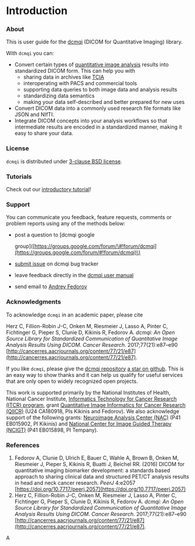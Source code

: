 # Introduction

### About

This is user guide for the [dcmqi](https://github.com/qiicr/dcmqi) \(DICOM for Quantitative Imaging\) library.

With `dcmqi` you can:

* Convert certain types of [quantitative image analysis](http://journals.sagepub.com/doi/pdf/10.1177/0962280214537333) results into standardized DICOM form. This can help you with
  * sharing data in archives like [TCIA](http://www.cancerimagingarchive.net/)
  * interoperating with PACS and commercial tools
  * supporting data queries to both image data and analysis results
  * standardizing data semantics
  * making your data self-described and better prepared for new uses
* Convert DICOM data into a commonly used research file formats like JSON and NIfTI.
* Integrate DICOM concepts into your analysis workflows so that intermediate results are encoded in a standardized manner, making it easy to share your data.

### License

`dcmqi` is distributed under [3-clause BSD license](https://github.com/QIICR/dcmqi/blob/master/LICENSE.txt).

### Tutorials

Check out our [introductory tutorial](http://qiicr.org/dcmqi-guide/tutorials/intro.html)!

### Support

You can communicate you feedback, feature requests, comments or problem reports using any of the methods below:

* post a question to \[dcmqi google

  group\]\([https://groups.google.com/forum/\#!forum/dcmqi](https://groups.google.com/forum/#!forum/dcmqi)\)

* [submit issue](https://github.com/QIICR/dcmqi/issues/new) on dcmqi bug tracker
* leave feedback directly in the [dcmqi user manual](https://qiicr.gitbooks.io/dcmqi-guide)
* send email to [Andrey Fedorov](http://fedorov.github.io)

### Acknowledgments

To acknowledge `dcmqi` in an academic paper, please cite

Herz C, Fillion-Robin J-C, Onken M, Riesmeier J, Lasso A, Pinter C, Fichtinger G, Pieper S, Clunie D, Kikinis R, Fedorov A. _dcmqi: An Open Source Library for Standardized Communication of Quantitative Image Analysis Results Using DICOM_. _Cancer Research_. 2017;77\(21\):e87–e90 [http://cancerres.aacrjournals.org/content/77/21/e87](http://cancerres.aacrjournals.org/content/77/21/e87).

If you like `dcmqi`, please give the [dcmqi repository](https://github.com/qiicr/dcmqi) [a star on github](https://help.github.com/articles/about-stars/). This is an easy way to show thanks and it can help us qualify for useful services that are only open to widely recognized open projects.

This work is supported primarily by the National Institutes of Health, National Cancer Institute, [Informatics Technology for Cancer Research \(ITCR\) program](https://itcr.nci.nih.gov/), grant [Quantitative Image Informatics for Cancer Research \(QIICR\)](http://qiicr.org) \(U24 CA180918, PIs Kikinis and Fedorov\). We also acknowledge support of the following grants: [Neuroimage Analysis Center \(NAC\)](http://nac.spl.harvard.edu/) \(P41 EB015902, PI Kikinis\) and [National Center for Image Guided Therapy \(NCIGT\)](http://ncigt.org) \(P41 EB015898, PI Tempany\).

### References

1. Fedorov A, Clunie D, Ulrich E, Bauer C, Wahle A, Brown B, Onken M, Riesmeier J, Pieper S, Kikinis R, Buatti J, Beichel RR. \(2016\) DICOM for quantitative imaging biomarker development: a standards based approach to sharing clinical data and structured PET/CT analysis results in head and neck cancer research. _PeerJ_ 4:e2057 [https://doi.org/10.7717/peerj.2057](https://doi.org/10.7717/peerj.2057)
2. Herz C, Fillion-Robin J-C, Onken M, Riesmeier J, Lasso A, Pinter C, Fichtinger G, Pieper S, Clunie D, Kikinis R, Fedorov A. _dcmqi: An Open Source Library for Standardized Communication of Quantitative Image Analysis Results Using DICOM_. _Cancer Research_. 2017;77\(21\):e87–e90 [http://cancerres.aacrjournals.org/content/77/21/e87](http://cancerres.aacrjournals.org/content/77/21/e87).

A

